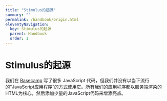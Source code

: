 ```yaml
---
title: "Stimulus的起源"
summary: ""
permalink: /handbook/origin.html
eleventyNavigation:
  key: Stimulus的起源
  parent: Handbook
  order: 1
---
```

  
# Stimulus的起源

我们在 [Basecamp](https://basecamp.com) 写了很多 JavaScript 代码，但我们并没有以当下流行的“JavaScript应用程序”的方式使用它。所有我们的应用程序都以服务端渲染的HTML为核心，然后添加少量的JavaScript代码来增添亮点。
  